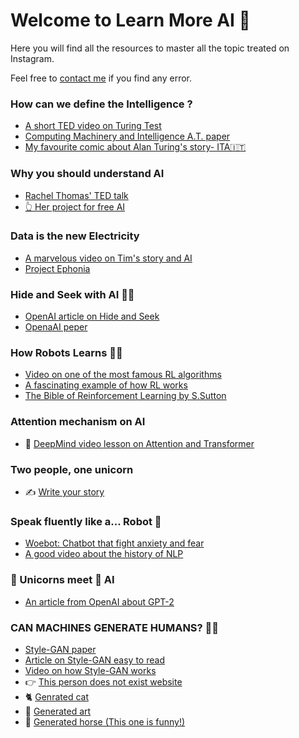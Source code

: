 # Welcome to Learn More AI 💚

Here you will find all the resources to master all the topic treated on Instagram.


Feel free to [contact me](https://www.instagram.com/davide.mastricci/) if you find any error. 

### How can we define the Intelligence ?

- [A short TED video on Turing Test](https://www.youtube.com/watch?v=3wLqsRLvV-c)
- [Computing Machinery and Intelligence A.T. paper](https://www.csee.umbc.edu/courses/471/papers/turing.pdf)
- [My favourite comic about Alan Turing's story- ITA🇮🇹 ](https://www.amazon.it/gp/product/8817060674/ref=as_li_tl?ie=UTF8&camp=3414&creative=21718&creativeASIN=8817060674&linkCode=as2&tag=davidemastric-21&linkId=52e49332a7c24fa2397f54505434031a)

### Why you should understand AI

- [Rachel Thomas' TED talk](https://www.ted.com/talks/rachel_thomas_artificial_intelligence_needs_all_of_us)
- [👆 Her project for free AI](https://www.fast.ai/about/)

### Data is the new Electricity

- [A marvelous video on Tim's story and AI](https://www.youtube.com/watch?v=V5aZjsWM2wo&list=PLjq6DwYksrzz_fsWIpPcf6V7p2RNAneKc&index=3&t=0s)
- [Project Ephonia](https://sites.google.com/view/project-euphonia/)

### Hide and Seek with AI 🧠🤖

- [OpenAI article on Hide and Seek](https://openai.com/blog/emergent-tool-use/)
- [OpenaAI peper](https://arxiv.org/pdf/1909.07528.pdf)


### How Robots Learns 🧠🤖

- [Video on one of the most famous RL algorithms](https://www.youtube.com/watch?v=aCEvtRtNO-M)
- [A fascinating example of how RL works](https://www.youtube.com/watch?v=x4O8pojMF0w&feature=emb_logo)
- [The Bible of Reinforcement Learning by S.Sutton](https://www.amazon.it/gp/product/0262039249/ref=as_li_tlie=UTF8&camp=3414&creative=21718&creativeASIN=0262039249&linkCode=as2&tag=davidemastric-21&linkId=d27a21919c365a2ee28777753ffae7fe)

### Attention mechanism on AI

- 🔎 [DeepMind video lesson on Attention and Transformer](https://www.youtube.com/watch?list=PLqYmG7hTraZCDxZ44o4p3N5Anz3lLRVZF&time_continue=916&v=AIiwuClvH6k&feature=emb_logo)


### Two people, one unicorn
- ✍️ [Write your story](https://transformer.huggingface.co/doc/gpt2-large) 

### Speak fluently like a... Robot 🤖

- [Woebot: Chatbot that fight anxiety and fear](https://woebot.io/)
- [A good video about the history of NLP](https://www.youtube.com/watch?v=bDxFvr1gpSU&t=309s)

### 🦄 Unicorns meet 🧠 AI

- [An article from OpenAI about GPT-2](https://openai.com/blog/better-language-models/)

### CAN MACHINES GENERATE HUMANS? 🧬🤖

- [Style-GAN paper](https//arxiv.org/abs/1812.04948)
- [Article on Style-GAN easy to read](https://machinelearningmastery.com/introduction-to-style-generative-adversarial-network-stylegan/) 
- [Video on how Style-GAN works](https://youtu.be/kSLJriaOumA)
- 👉 [This person does not exist website](https://thispersondoesnotexist.com)
- 🐈 [Genrated cat](https://thiscatdoesnotexist.com)
- 🎨 [Generated art](https://thisartworkdoesnotexist.com)
- 🐴 [Generated horse (This one is funny!)](https://thishorsedoesnotexist.com)







